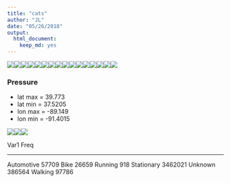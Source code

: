 ```yaml
---
title: "cats"
author: "JL"
date: "05/26/2018"
output: 
  html_document: 
    keep_md: yes
---
```







![](catImages/p-1.png)<!-- -->![](catImages/p-2.png)<!-- -->![](catImages/p-3.png)<!-- -->![](catImages/p-4.png)<!-- -->![](catImages/p-5.png)<!-- -->![](catImages/p-6.png)<!-- -->![](catImages/p-7.png)<!-- -->![](catImages/p-8.png)<!-- -->![](catImages/p-9.png)<!-- -->![](catImages/p-10.png)<!-- -->![](catImages/p-11.png)<!-- -->![](catImages/p-12.png)<!-- -->![](catImages/p-13.png)<!-- -->![](catImages/p-14.png)<!-- -->![](catImages/p-15.png)<!-- -->![](catImages/p-16.png)<!-- -->




### Pressure
- lat max = 39.773
- lat min = 37.5205
- lon max = -89.149
- lon min = -91.4015

![](catImages/pressure-1.png)<!-- -->![](catImages/pressure-2.png)<!-- -->![](catImages/pressure-3.png)<!-- -->

Var1             Freq
-----------  --------
Automotive      57709
Bike            26659
Running           918
Stationary    3462021
Unknown        386564
Walking         97786






